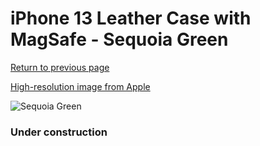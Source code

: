 # iPhone 13 Leather Case with MagSafe - Sequoia Green

[Return to previous page](/iphone_13)

[High-resolution image from Apple](https://store.storeimages.cdn-apple.com/8756/as-images.apple.com/is/MM173?wid=4500&hei=4500&fmt=png)

<div style="width: 384px"><img src="/everysource/MM173.png" alt="Sequoia Green"></div>

### Under construction
